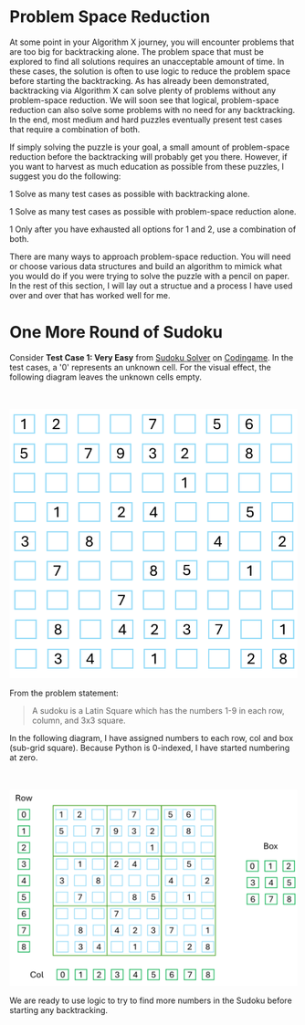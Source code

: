 # Problem Space Reduction

At some point in your Algorithm X journey, you will encounter problems that are too big for backtracking alone. The problem space that must be explored to find all solutions requires an unacceptable amount of time. In these cases, the solution is often to use logic to reduce the problem space before starting the backtracking. As has already been demonstrated, backtracking via Algorithm X can solve plenty of problems without any problem-space reduction. We will soon see that logical, problem-space reduction can also solve some problems with no need for any backtracking. In the end, most medium and hard puzzles eventually present test cases that require a combination of both.

If simply solving the puzzle is your goal, a small amount of problem-space reduction before the backtracking will probably get you there. However, if you want to harvest as much education as possible from these puzzles, I suggest you do the following:

1 Solve as many test cases as possible with backtracking alone.

1 Solve as many test cases as possible with problem-space reduction alone.

1 Only after you have exhausted all options for 1 and 2, use a combination of both.

There are many ways to approach problem-space reduction. You will need or choose various data structures and build an algorithm to mimick what you would do if you were trying to solve the puzzle with a pencil on paper. In the rest of this section, I will lay out a structue and a process I have used over and over that has worked well for me.

# One More Round of Sudoku

Consider __Test Case 1: Very Easy__ from [Sudoku Solver](https://www.codingame.com/training/medium/sudoku-solver) on [Codingame](https://www.codingame.com). In the test cases, a '0' represents an unknown cell. For the visual effect, the following diagram leaves the unknown cells empty.

<BR><BR>
![Sudoku Test Case 1](sudoku01.png)
<BR>

From the problem statement:

>A sudoku is a Latin Square which has the numbers 1-9 in each row, column, and 3x3 square.

In the following diagram, I have assigned numbers to each row, col and box (sub-grid square). Because Python is 0-indexed, I have started numbering at zero.

<BR><BR>
![Rows, Columns and Boxes](sudoku02.png)
<BR>

We are ready to use logic to try to find more numbers in the Sudoku before starting any backtracking.
